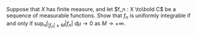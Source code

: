 Suppose that $X$ has finite measure, and let $f_n : X \to\bold C$ be a sequence of measurable functions. Show that $f_n$ is uniformly integrable if and only if $\sup _n\int _{|f_n|\ge M} |f_n|\ d\mu \to 0$ as $M \to +\infty$.